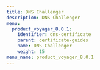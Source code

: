 ```yaml
---
title: DNS Challenger
description: DNS Challenger
menu:
  product_voyager_8.0.1:
    identifier: dns-certificate
    parent: certificate-guides
    name: DNS Challenger
    weight: 15
menu_name: product_voyager_8.0.1
---
```

